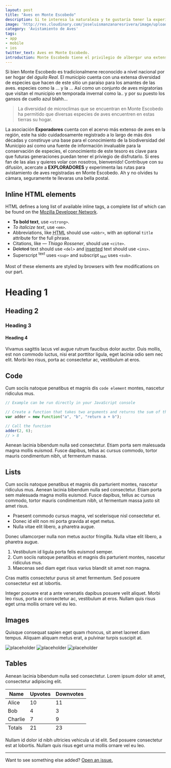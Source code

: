```yaml
---
layout: post
title: "Aves en Monte Escobedo"
description: Si te interesa la naturaleza y te gustaría tener la experiencia de observar aves en su habitat natural, escuchar los sonidos del bosque y el cantar de las aves, bienvenido, Monte Escobedo es para tí!! La Asociación EXPLORADORES ofrece una red de rutas para avistamiento de aves y cuenta con el acervo de especies más extenso disponible de la región. Acercate a EXPLORADORES y vive una expriencia única.
image: 'http://res.cloudinary.com/joseluismanzanaresrivera/image/upload/v1515615603/Amanecer/Aves/Aves28.jpg'
category: 'Avistamiento de Aves'
tags:
- app
- mobile
- ios
twitter_text: Aves en Monte Escobedo.
introduction: Monte Escobedo tiene el privilegio de albergar una extensa variedad de especies propias de un clima montañoso. En especial alberga una diversidad de aves, que hacen de este municipio un verdadedo paraíso. Además de la variedad de especies que habitan permamentemente esta tierra, Monte Escobedo es hogar de una gama amplia de aves migratorias que hacen de este lugar su hogar temporal. Durante los meses de invierno, el municipio recibe aves migratorias provenientes Canadá y otros sitios al norte. Si te interesa la naturaleza y te gustaría tener la experiencia de observar aves en su habitat natural, escuchar los sonidos del bosque y el cantar de las aves, bienvenido Monte Escobedo es para tí!! La Asociación EXPLORADORES ofrece una red de rutas para avistamiento de aves y cuenta con el acervo de especies más extenso disponible de la región. Acercate a EXPLORADORES y vive una expriencia única.
---
```


Si bien Monte Escobedo es tradicionalmene reconocido a nivel nacional por ser hogar del  *águila Real*. El municipio cuenta con una extensa diversidad de especies que hacen de este sitio un paraíso para los amantes de las aves. especies como la ... y la ... Así como un conjunto de aves migratorias que visitan el municipio en temporada invernal como la..  y por su puesto los gansos de cuello azul  blahh... 


> La diversidad de microclimas que se encuentran en Monte Escobedo ha permitido que diversas especies de aves encuentren en estas tierras su hogar.

La asociación **Exporadores** cuenta con el acervo más extenso de aves en la región, este ha sido cuidadosamente registrado a lo largo de más dos décadas y constiruye una base para el conocimiento de la biodiversidad del Municipio así como una fuente de información invaluable para la conservación de especies, el conocimiento de este tesoro es clave para que futuras generaciones puedan tener el priviegio de disfrutarlo. Si eres fan de las alas  y quieres volar con nosotros, bienvenido!  Contribuye con su difusiòn, acercate a **EXPLORADORES** y experimenta las rutas para avistamiento de aves registradas en Monte Escobedo. Ah  y no olvides tu càmara, seguramente te llevaras una bella postal.  

## Inline HTML elements

HTML defines a long list of available inline tags, a complete list of which can be found on the [Mozilla Developer Network](https://developer.mozilla.org/en-US/docs/Web/HTML/Element).

- **To bold text**, use `<strong>`.
- *To italicize text*, use `<em>`.
- Abbreviations, like <abbr title="HyperText Markup Langage">HTML</abbr> should use `<abbr>`, with an optional `title` attribute for the full phrase.
- Citations, like <cite>&mdash; Thiago Rossener</cite>, should use `<cite>`.
- <del>Deleted</del> text should use `<del>` and <ins>inserted</ins> text should use `<ins>`.
- Superscript <sup>text</sup> uses `<sup>` and subscript <sub>text</sub> uses `<sub>`.

Most of these elements are styled by browsers with few modifications on our part.

# Heading 1

## Heading 2

### Heading 3

#### Heading 4

Vivamus sagittis lacus vel augue rutrum faucibus dolor auctor. Duis mollis, est non commodo luctus, nisi erat porttitor ligula, eget lacinia odio sem nec elit. Morbi leo risus, porta ac consectetur ac, vestibulum at eros.

## Code

Cum sociis natoque penatibus et magnis dis `code element` montes, nascetur ridiculus mus.

```js
// Example can be run directly in your JavaScript console

// Create a function that takes two arguments and returns the sum of those arguments
var adder = new Function("a", "b", "return a + b");

// Call the function
adder(2, 6);
// > 8
```

Aenean lacinia bibendum nulla sed consectetur. Etiam porta sem malesuada magna mollis euismod. Fusce dapibus, tellus ac cursus commodo, tortor mauris condimentum nibh, ut fermentum massa.

## Lists

Cum sociis natoque penatibus et magnis dis parturient montes, nascetur ridiculus mus. Aenean lacinia bibendum nulla sed consectetur. Etiam porta sem malesuada magna mollis euismod. Fusce dapibus, tellus ac cursus commodo, tortor mauris condimentum nibh, ut fermentum massa justo sit amet risus.

* Praesent commodo cursus magna, vel scelerisque nisl consectetur et.
* Donec id elit non mi porta gravida at eget metus.
* Nulla vitae elit libero, a pharetra augue.

Donec ullamcorper nulla non metus auctor fringilla. Nulla vitae elit libero, a pharetra augue.

1. Vestibulum id ligula porta felis euismod semper.
2. Cum sociis natoque penatibus et magnis dis parturient montes, nascetur ridiculus mus.
3. Maecenas sed diam eget risus varius blandit sit amet non magna.

Cras mattis consectetur purus sit amet fermentum. Sed posuere consectetur est at lobortis.

Integer posuere erat a ante venenatis dapibus posuere velit aliquet. Morbi leo risus, porta ac consectetur ac, vestibulum at eros. Nullam quis risus eget urna mollis ornare vel eu leo.

## Images

Quisque consequat sapien eget quam rhoncus, sit amet laoreet diam tempus. Aliquam aliquam metus erat, a pulvinar turpis suscipit at.

![placeholder](https://placehold.it/800x400 "Large example image")
![placeholder](https://placehold.it/400x200 "Medium example image")
![placeholder](https://placehold.it/200x200 "Small example image")

## Tables

Aenean lacinia bibendum nulla sed consectetur. Lorem ipsum dolor sit amet, consectetur adipiscing elit.

<table>
  <thead>
    <tr>
      <th>Name</th>
      <th>Upvotes</th>
      <th>Downvotes</th>
    </tr>
  </thead>
  <tfoot>
    <tr>
      <td>Totals</td>
      <td>21</td>
      <td>23</td>
    </tr>
  </tfoot>
  <tbody>
    <tr>
      <td>Alice</td>
      <td>10</td>
      <td>11</td>
    </tr>
    <tr>
      <td>Bob</td>
      <td>4</td>
      <td>3</td>
    </tr>
    <tr>
      <td>Charlie</td>
      <td>7</td>
      <td>9</td>
    </tr>
  </tbody>
</table>

Nullam id dolor id nibh ultricies vehicula ut id elit. Sed posuere consectetur est at lobortis. Nullam quis risus eget urna mollis ornare vel eu leo.

-----

Want to see something else added? <a href="https://github.com/poole/poole/issues/new">Open an issue.</a>

